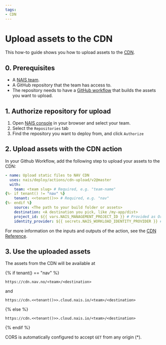 ```yaml
---
tags:
- CDN
---
```


# Upload assets to the CDN

This how-to guide shows you how to upload assets to the [CDN](../explanation/cdn.md).

## 0. Prerequisites

- A [NAIS team](team.md).
- A GitHub repository that the team has access to.
- The repository needs to have a [GitHub workflow](github-action.md#2-create-a-github-workflow) that builds the assets you want to upload.

## 1. Authorize repository for upload

1. Open [NAIS console](https://console.<<tenant()>>.cloud.nais.io) in your browser and select your team.
2. Select the `Repositories` tab
3. Find the repository you want to deploy from, and click `Authorize`

## 2. Upload assets with the CDN action

In your Github Workflow, add the following step to upload your assets to the CDN:

```yaml
- name: Upload static files to NAV CDN
  uses: nais/deploy/actions/cdn-upload/v2@master
  with:
    team: <team slug> # Required, e.g. "team-name"
{%- if tenant() != "nav" %}
    tenant: <<tenant()>> # Required, e.g. "nav"
{%- endif %}
    source: <The path to your build folder or assets>
    destination: <A destination you pick, like /my-app/dist>
    project_id: ${{ vars.NAIS_MANAGEMENT_PROJECT_ID }} # Provided as Organization Secret
    identity_provider: ${{ secrets.NAIS_WORKLOAD_IDENTITY_PROVIDER }} # Provided as Organization Variable
```

For more information on the inputs and outputs of the action, see the [CDN Reference](../reference/cdn.md).

## 3. Use the uploaded assets

The assets from the CDN will be available at 

{% if tenant() == "nav" %}
```
https://cdn.nav.no/<team>/<destination>
```

and

```
https://cdn.<<tenant()>>.cloud.nais.io/<team>/<destination>
```
{% else %}
```
https://cdn.<<tenant()>>.cloud.nais.io/<team>/<destination>
```
{% endif %}

CORS is automatically configured to accept `GET` from any
origin (*).
